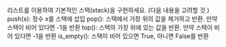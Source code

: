 리스트를 이용하여 기본적인 스택(stack)을 구현하세요. (다음 내용을 고려할 것.) push(x): 정수 x를 스택에 삽입 pop(): 스택에서 가장 위의 값을 제거하고 반환. 만약 스택이 비어 있다면 -1을 반환 top(): 스택의 가장 위에 있는 값을 반환. 만약 스택이 비어 있다면 -1을 반환 is_empty(): 스택이 비어 있으면 True, 아니면 False를 반환
